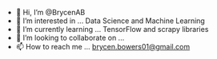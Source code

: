 - 👋 Hi, I’m @BrycenAB
- 👀 I’m interested in ... Data Science and Machine Learning
- 🌱 I’m currently learning ... TensorFlow and scrapy libraries
- 💞️ I’m looking to collaborate on ...
- 📫 How to reach me ... brycen.bowers01@gmail.com

<!---
BrycenAB/BrycenAB is a ✨ special ✨ repository because its `README.md` (this file) appears on your GitHub profile.
You can click the Preview link to take a look at your changes.
--->
